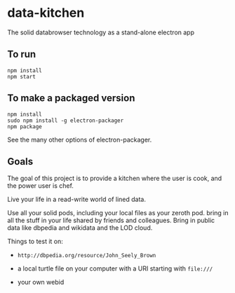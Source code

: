 # data-kitchen
The solid databrowser technology as a stand-alone electron app

## To run

```
npm install
npm start
```

## To make a packaged version

```
npm install
sudo npm install -g electron-packager
npm package

```
See the many other options of electron-packager.
## Goals
The goal of this project is to provide a kitchen where the user is cook, and
the power user is chef.

Live your life in a read-write world of lined data.

Use all your solid pods, including your local files as your zeroth pod.
bring in all the stuff in your life shared by friends and colleagues.
Bring in public data like dbpedia and wikidata and the LOD cloud.

Things to test it on:

 - `http://dbpedia.org/resource/John_Seely_Brown`

 - a local turtle file on your computer with a URI starting with `file:///`

 - your own webid
